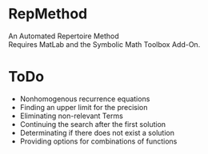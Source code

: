 # RepMethod
 An Automated Repertoire Method  
 Requires MatLab and the Symbolic Math Toolbox Add-On.
# ToDo
 - Nonhomogenous recurrence equations  
 - Finding an upper limit for the precision
 - Eliminating non-relevant Terms
 - Continuing the search after the first solution
 - Determinating if there does not exist a solution
 - Providing options for combinations of functions
